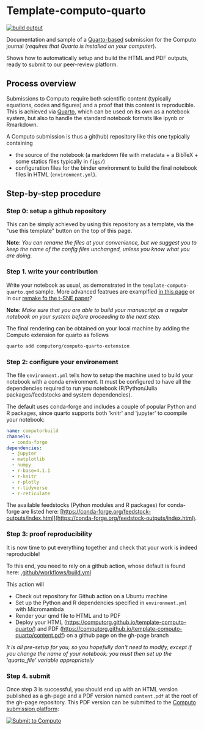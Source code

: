 # Template-computo-quarto

[![build output](https://github.com/computorg/template-computo-quarto/workflows/build/badge.svg)](https://computorg.github.io/template-computo-quarto/)

Documentation and sample of a [Quarto-based](https://quarto.org) submission for the Computo journal (_requires that Quarto is installed on your computer_).

Shows how to automatically setup and build the HTML and PDF outputs, ready to submit to our peer-review platform.

## Process overview

Submissions to Computo require both scientific content (typically equations, codes and figures) and a proof that this content is reproducible. This is achieved via [Quarto](https://quarto.org), which can be used on its own as a notebook system, but also to handle the standard notebook formats like ipynb or Rmarkdown. 

A Computo submission is thus a git(hub) repository like this one typically containing 

- the source of the notebook (a markdown file with metadata + a BibTeX + some statics files typically in `figs/`)
- configuration files for the binder environment to build the final notebook files in HTML (`environment.yml`). 

## Step-by-step procedure

### Step 0: setup a github repository

This can be simply achieved by using this repository as a template, via the "use this template" button on the top of this page.

**Note**: _You can rename the files at your convenience, but we suggest you to keep the name of the config files unchanged, unless you know what you are doing._

### Step 1. write your contribution 

Write your notebook as usual, as demonstrated in the `template-computo-quarto.qmd` sample. More advanced featrues are examplfied [in this page](https://computo.sfds.asso.fr/computo-quarto-extension/) or in our [remake fo the t-SNE paper](https://computo.sfds.asso.fr/published-paper-tsne/)?

**Note**: _Make sure that you are able to build your manuscript as a regular notebook on your system before proceeding to the next step._

The final rendering can be obtained on your local machine by adding the Computo extension for quarto as follows

```bash
quarto add computorg/computo-quarto-extension
```

### Step 2: configure your environement

The file `environment.yml` tells how to setup the machine used to build your notebook with a conda environment. It must be configured to have all the dependencies required to run you notebook (R/Python/Julia packages/feedstocks and system dependencies).

The default uses conda-forge and includes a couple of popular Python and R packages, since quarto supports both 'knitr' and 'jupyter' to coompile your notebook:

``` yaml
name: computorbuild
channels:
  - conda-forge
dependencies:
  - jupyter
  - matplotlib
  - numpy
  - r-base=4.1.1
  - r-knitr
  - r-plotly
  - r-tidyverse
  - r-reticulate
```

The available feedstocks (Python modules and R packages) for conda-forge are listed here: [https://conda-forge.org/feedstock-outputs/index.html](https://conda-forge.org/feedstock-outputs/index.html).

### Step 3: proof reproducibility

It is now time to put everything together and check that your work is indeed reproducible! 

To this end, you need to rely on a github action, whose default is found here: [.github/workflows/build.yml](https://github.com/computorg/template-computo-quarto/blob/main/.github/workflows/build.yml)

This action will

- Check out repository for Github action on a Ubuntu machine
- Set up the Python and R dependencies specified in `environment.yml` with Micromambda
- Render your qmd file to HTML and to PDF
- Deploy your HTML (https://computorg.github.io/template-computo-quarto/) and PDF (https://computorg.github.io/template-computo-quarto/content.pdf) on a github page on the gh-page branch

_It is all pre-setup for you, so you hopefully don't need to modify, except if you change the name of your notebook: you must then set up the  'quarto_file' variable appropriately_

### Step 4. submit

Once step 3 is successful, you should end up with an HTML version published as a gh-page and a PDF version named `content.pdf` at the root of the gh-page repository. This PDF version can be submitted to the [Computo submission platform](https://computo.scholasticahq.com/):

<div id="scholastica-submission-button" style="margin-top: 10px; margin-bottom: 10px;"><a href="https://computo.scholasticahq.com/for-authors" style="outline: none; border: none;"><img style="outline: none; border: none;" src="https://s3.amazonaws.com/docs.scholastica/law-review-submission-button/submit_via_scholastica.png" alt="Submit to Computo"></a></div>

